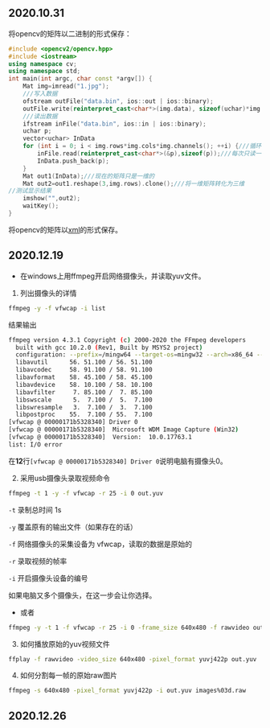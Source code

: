 2020.10.31
---------------------------------------------------------------

将opencv的矩阵以二进制的形式保存：

```c++
#include <opencv2/opencv.hpp>
#include <iostream>
using namespace cv;
using namespace std;
int main(int argc, char const *argv[]) {
    Mat img=imread("1.jpg");
    ///写入数据
    ofstream outFile("data.bin", ios::out | ios::binary);
    outFile.write(reinterpret_cast<char*>(img.data), sizeof(uchar)*img.rows*img.cols*img.channels());///必须写出数据有多长
    ///读出数据
    ifstream inFile("data.bin", ios::in | ios::binary);
    uchar p;
    vector<uchar> InData
    for (int i = 0; i < img.rows*img.cols*img.channels(); ++i) {///循环次数=图片像素数据大小
        inFile.read(reinterpret_cast<char*>(&p),sizeof(p));///每次只读一个像素点数据
        InData.push_back(p);
    }
    Mat out1(InData);///现在的矩阵只是一维的
    Mat out2=out1.reshape(3,img.rows).clone();///将一维矩阵转化为三维
//测试显示结果
    imshow("",out2);
    waitKey();
}
```

将opencv的矩阵以[xml]( https://docs.opencv.org/4.2.0/dd/d74/tutorial_file_input_output_with_xml_yml.html )的形式保存。



2020.12.19
---------------------------------------------------------------

- 在windows上用ffmpeg开启网络摄像头，并读取yuv文件。

1. 列出摄像头的详情

```bash
ffmpeg -y -f vfwcap -i list
```

结果输出

```bash
ffmpeg version 4.3.1 Copyright (c) 2000-2020 the FFmpeg developers
  built with gcc 10.2.0 (Rev1, Built by MSYS2 project)
  configuration: --prefix=/mingw64 --target-os=mingw32 --arch=x86_64 --disable-debug --disable-static --enable-dxva2 --enable-d3d11va --enable-fontconfig --enable-gnutls --enable-gpl --enable-libaom --enable-libass --enable-libbluray --enable-libcaca --enable-libcelt --enable-libdav1d --enable-libfreetype --enable-libgsm --enable-libmfx --enable-libmodplug --enable-libmp3lame --enable-libopencore_amrnb --enable-libopencore_amrwb --enable-libopenjpeg --enable-libopus --enable-librtmp --enable-libspeex --enable-libsrt --enable-libtheora --enable-libvorbis --enable-libx264 --enable-libx265 --enable-libxvid --enable-libvpx --enable-libwebp --enable-libxml2 --enable-openal --enable-libwavpack --enable-pic --enable-postproc --enable-runtime-cpudetect --enable-shared --enable-static --enable-swresample --enable-version3 --enable-vulkan --enable-zlib --disable-doc
  libavutil      56. 51.100 / 56. 51.100
  libavcodec     58. 91.100 / 58. 91.100
  libavformat    58. 45.100 / 58. 45.100
  libavdevice    58. 10.100 / 58. 10.100
  libavfilter     7. 85.100 /  7. 85.100
  libswscale      5.  7.100 /  5.  7.100
  libswresample   3.  7.100 /  3.  7.100
  libpostproc    55.  7.100 / 55.  7.100
[vfwcap @ 00000171b5328340] Driver 0
[vfwcap @ 00000171b5328340]  Microsoft WDM Image Capture (Win32)
[vfwcap @ 00000171b5328340]  Version:  10.0.17763.1
list: I/O error
```

在**12**行`[vfwcap @ 00000171b5328340] Driver 0`说明电脑有摄像头0。

2.  采用usb摄像头录取视频命令

```bash
ffmpeg -t 1 -y -f vfwcap -r 25 -i 0 out.yuv
```

   `-t` 录制总时间 1s

   `-y` 覆盖原有的输出文件（如果存在的话）

   `-f` 网络摄像头的采集设备为 vfwcap，读取的数据是原始的

   `-r` 录取视频的帧率

   `-i` 开启摄像头设备的编号

如果电脑又多个摄像头，在这一步会让你选择。

- 或者

```bash
ffmpeg -y -t 1 -f vfwcap -r 25 -i 0 -frame_size 640x480 -f rawvideo out.rgb
```

3. 如何播放原始的yuv视频文件

```bash
ffplay -f rawvideo -video_size 640x480 -pixel_format yuvj422p out.yuv
```


4. 如何分割每一帧的原始raw图片

```bash
ffmpeg -s 640x480 -pixel_format yuvj422p -i out.yuv images%03d.raw
```

2020.12.26
---------------------------------------------------------------